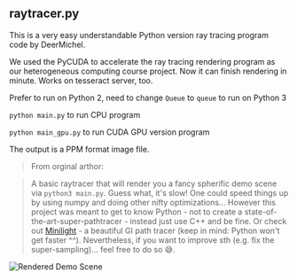 ## raytracer.py

This is a very easy understandable Python version ray tracing program code by DeerMichel.

We used the PyCUDA to accelerate the ray tracing rendering program as our heterogeneous computing course project. Now it can finish rendering in minute. Works on tesseract server, too.

Prefer to run on Python 2, need to change `Queue` to `queue` to run on Python 3

`python main.py` to run CPU program

`python main_gpu.py` to run CUDA GPU version program

The output is a PPM format image file.

> From orginal arthor:

> A basic raytracer that will render you a fancy spherific demo scene via
`python3 main.py`. Guess what, it's slow! One could speed things up by using
numpy and doing other nifty optimizations... However this project was meant to
get to know Python - not to create a state-of-the-art-super-pathtracer - instead just
use C++ and be fine. Or check out [Minilight](http://www.hxa.name/minilight/) -
a beautiful GI path tracer (keep in mind: Python won't get faster ^^).
Nevertheless, if you want to improve sth (e.g. fix the super-sampling)... feel
free to do so :sweat_smile:.

![Rendered Demo Scene](_demo.png)
